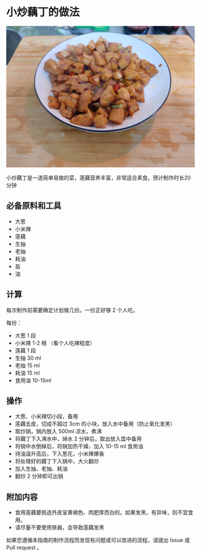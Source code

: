 
# 小炒藕丁的做法

![小炒藕丁成品](./小炒藕丁.jpg)

小炒藕丁是一道简单易做的菜，莲藕营养丰富，非常适合素食。预计制作时长20分钟

## 必备原料和工具

- 大葱
- 小米辣
- 莲藕
- 生抽
- 老抽
- 耗油
- 盐
- 油

## 计算

每次制作前需要确定计划做几份。一份正好够 2 个人吃。

每份：

- 大葱 1 段
- 小米辣 1-2 根 （看个人吃辣程度）
- 莲藕 1 段
- 生抽 30 ml
- 老抽 15 ml
- 耗油 15 ml
- 食用油 10-15ml

## 操作

- 大葱、小米辣切小段，备用
- 莲藕去皮，切成不超过 3cm 的小块，放入水中备用（防止氧化发黑）
- 取炒锅，锅内放入 500ml 凉水，煮沸
- 将藕丁下入沸水中，焯水 2 分钟后，取出放入盘中备用
- 将锅中水倒掉后，将锅加热干燥，加入 10-15 ml 食用油
- 待油温升高后，下入葱花，小米辣爆香
- 将处理好的藕丁下入锅中，大火翻炒
- 加入生抽、老抽、耗油
- 翻炒 2 分钟即可出锅

## 附加内容

- 食用莲藕要挑选外皮呈黄褐色、肉肥厚而白的。如果发黑，有异味，则不宜食用。
- 请尽量不要使用铁器，会导致莲藕发黑

如果您遵循本指南的制作流程而发现有问题或可以改进的流程，请提出 Issue 或 Pull request 。
